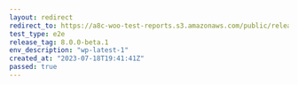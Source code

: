 ```yaml
---
layout: redirect
redirect_to: https://a8c-woo-test-reports.s3.amazonaws.com/public/release/8.0.0-beta.1/wp-latest-1/e2e/index.html
test_type: e2e
release_tag: 8.0.0-beta.1
env_description: "wp-latest-1"
created_at: "2023-07-18T19:41:41Z"
passed: true
---
```

